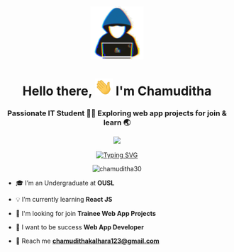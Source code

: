 <div align="center">
  <picture>
    <img src="https://github.com/0xAbdulKhalid/0xAbdulKhalid/raw/main/assets/mdImages/about_me.gif" width="120px">
  </picture>
  <h1>Hello there, <img src="https://github.com/ABSphreak/ABSphreak/blob/master/gifs/Hi.gif" width="40px"> I'm Chamuditha </h1>
  <h3>Passionate IT Student 👨‍🎓 Exploring web app projects for join & learn 🌏</h3>
  
  <a href="https://www.youtube.com/watch?v=dQw4w9WgXcQ"><img src="https://user-images.githubusercontent.com/73097560/115834477-dbab4500-a447-11eb-908a-139a6edaec5c.gif"></a>

  [![Typing SVG](https://readme-typing-svg.herokuapp.com?font=Fira+Code&pause=1000&width=435&lines=I%E2%80%99m+an+Undergraduate+at+OUSL;I%E2%80%99m+currently+learning+React+JS;I'm+looking+for+join+Web+App+Projects;I+want+to+be+success+Web+App+Developer)](https://git.io/typing-svg)
  
  <p> <img src="https://komarev.com/ghpvc/?username=Chamuditha30&label=Profile%20views&color=0e75b6&style=flat" alt="chamuditha30" /> </p>
</div>



- 🎓 I’m an Undergraduate at **OUSL**

- 💡 I’m currently learning **React JS**

- 🔎 I'm looking for join **Trainee Web App Projects**

- 🎯 I want to be success **Web App Developer**

- 📧 Reach me **chamudithakalhara123@gmail.com**
